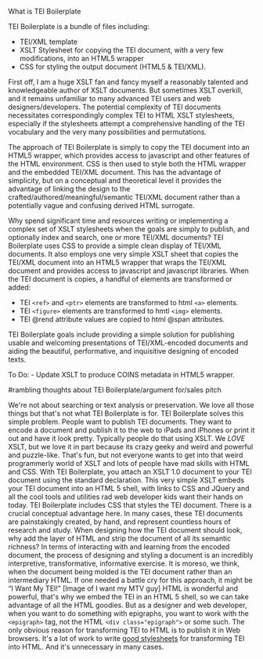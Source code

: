 What is TEI Boilerplate

TEI Boilerplate is a bundle of files including:

* TEI/XML template
* XSLT Stylesheet for copying the TEI document, with a very few modifications, into an HTML5 wrapper
* CSS for styling the output document (HTML5 & TEI/XML).

First off, I am a huge XSLT fan and fancy myself a reasonably talented and knowledgeable author of XSLT documents. But sometimes XSLT overkill, and it remains unfamiliar to many advanced TEI users and web designers/developers. The potential complexity of TEI documents necessitates correspondingly complex TEI to HTML XSLT stylesheets, especially if the stylesheets attempt a comprehensive handling of the TEI vocabulary and the very many possibilities and permutations.

The approach of TEI Boilerplate is simply to copy the TEI document into an HTML5 wrapper, which provides access to javascript and other features of the HTML environment. CSS is then used to style both the HTML wrapper and the embedded TEI/XML document. This has the advantage of simplicity, but on a conceptual and theoretical level it provides the advantage of linking the design to the crafted/authored/meaningful/semantic TEI/XML document rather than a potentially vague and confusing derived HTML surrogate. 

Why spend significant time and resources writing or implementing a complex set of XSLT stylesheets when the goals are simply to publish, and optionally index and search, one or more TEI/XML documents? TEI Boilerplate uses CSS to provide a simple clean display of TEI/XML documents. It also employs one very simple XSLT sheet that copies the TEI/XML document into an HTML5 wrapper that wraps the TEI/XML document and provides access to javascript and javascript libraries. When the TEI document is copies, a handful of elements are transformed or added:

* TEI `<ref>` and `<ptr>` elements are transformed to html `<a>` elements.
* TEI `<figure>` elements are transformed to hmtl `<img>` elements.
* TEI @rend attribute values are copied to html @span attributes.

TEI Boilerplate goals include providing a simple solution for publishing usable and welcoming presentations of TEI/XML-encoded documents and aiding the beautiful, performative, and inquisitive designing of encoded texts.


To Do:
	- Update XSLT to produce COINS metadata in HTML5 wrapper.
	
	
#rambling thoughts about TEI Boilerplate/argument for/sales pitch

We're not about searching or text analysis or preservation. We love all those things but that's not what TEI Boilerplate is for. TEI Boilerplate solves this simple problem. People want to publish TEI documents. They want to encode a document and publish it to the web to iPads and iPhones or print it out and have it look pretty. Typically people do that using XSLT. We *LOVE* XSLT, but we love it in part because its crazy geeky and weird and powerful and puzzle-like. That's fun, but not everyone wants to get into that weird programmerly world of XSLT and lots of people have mad skills with HTML and CSS. With TEI Boilerplate, you attach an XSLT 1.0 document to your TEI document using the standard <?xsl-stylesheet ?> declaration. This very simple XSLT embeds your TEI document into an HTML 5 shell, with links to CSS and JQuery and all the cool tools and utilities rad web developer kids want their hands on today. TEI Boilerplate includes CSS that styles the TEI document. There is a crucial conceptual advantage here. In many cases, these TEI documents are painstakingly created, by hand, and represent countless hours of research and study. When designing how the TEI document should look, why add the layer of HTML and strip the document of all its semantic richness? In terms of interacting with and learning from the encoded document, the process of designing and styling a document is an incredibly interpretive, transformative, informative exercise. It is moreso, we think, when the document being molded is the TEI document rather than an intermediary HTML. If one needed a battle cry for this approach, it might be “I Want My TEI!” [Image of I want my MTV guy] HTML is wonderful and powerful, that's why we embed the TEI in an HTML 5 shell, so we can take advantage of all the HTML goodies. But as a designer and web developer, when you want to do something with epigraphs, you want to work with the `<epigraph>` tag, not the HTML `<div class="epigraph">` or some such. The only obvious reason for transforming TEI to HTML is to publish it in Web browsers. It's a lot of work to write [good stylesheets](http://www.tei-c.org/Tools/Stylesheets/) for transforming TEI into HTML. And it's unnecessary in many cases. 